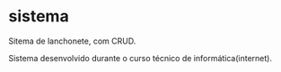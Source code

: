 # sistema
Sitema de lanchonete, com CRUD.

Sistema desenvolvido durante o curso técnico de informática(internet).
